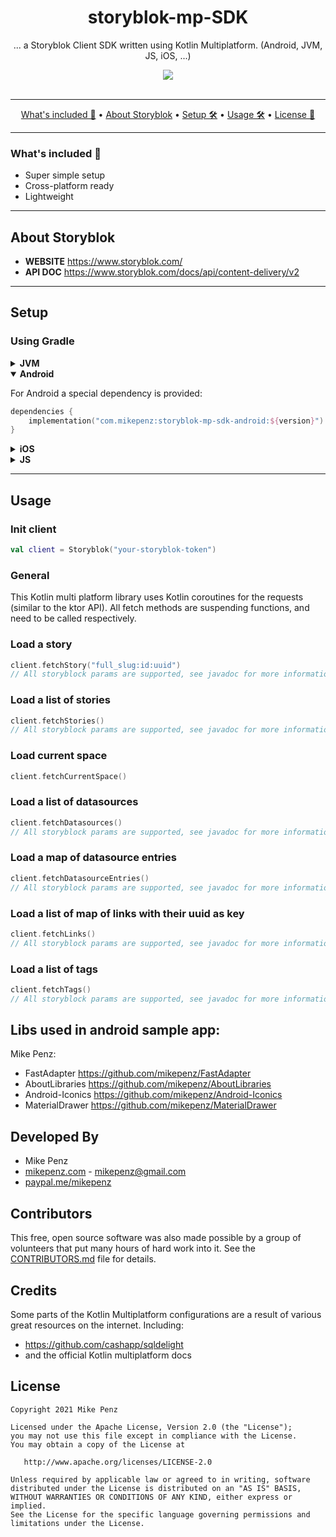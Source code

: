 <h1 align="center">
  storyblok-mp-SDK
</h1>

<p align="center">
    ... a Storyblok Client SDK written using Kotlin Multiplatform. (Android, JVM, JS, iOS, ...)
</p>

<div align="center">
  <a href="https://github.com/mikepenz/storyblok-mp-SDK/actions">
		<img src="https://github.com/mikepenz/storyblok-mp-SDK/workflows/CI/badge.svg"/>
	</a>
</div>
<br />

-------

<p align="center">
    <a href="#whats-included-">What's included 🚀</a> &bull;
    <a href="#about-storyblok">About Storyblok</a> &bull;
    <a href="#setup">Setup 🛠️</a> &bull;
    <a href="#usage">Usage 🛠️</a> &bull;
    <a href="#license">License 📓</a>
</p>

-------

### What's included 🚀

- Super simple setup
- Cross-platform ready
- Lightweight

-------

## About Storyblok
- **WEBSITE** https://www.storyblok.com/
- **API DOC** https://www.storyblok.com/docs/api/content-delivery/v2

-------

## Setup
### Using Gradle

<details><summary><b>JVM</b></summary>
<p>

To use the storyblok SDK on JVM, you have to include:
```kotlin
dependencies {
    implementation("com.mikepenz:storyblok-mp-sdk-jvm:${version}")
}
```

</p>
</details>

<details open><summary><b>Android</b></summary>
<p>

For Android a special dependency is provided:
```kotlin
dependencies {
    implementation("com.mikepenz:storyblok-mp-sdk-android:${version}")
}
```

</p>
</details>

<details><summary><b>iOS</b></summary>
<p>

For iOS you will have to use the Kotlin Native [support](https://github.com/JetBrains/kotlin-native) and use the following dependency:
```kotlin
dependencies {
    implementation("com.mikepenz:storyblok-mp-sdk-ios:${version}")
}
```

</p>
</details>

<details><summary><b>JS</b></summary>
<p>

For JS (node-js) applications you will have to use the Kotlin JS [support](https://kotlinlang.org/docs/tutorials/javascript/kotlin-to-javascript/kotlin-to-javascript.html) and the following dependency:

```kotlin
dependencies {
    implementation("com.mikepenz:storyblok-mp-sdk-js:${version}")
}
```

</p>
</details>

-------

## Usage
### Init client

```kotlin
val client = Storyblok("your-storyblok-token")
```

### General

This Kotlin multi platform library uses Kotlin coroutines for the requests (similar to the ktor API).
All fetch methods are suspending functions, and need to be called respectively.

### Load a story
```kotlin
client.fetchStory("full_slug:id:uuid")
// All storyblock params are supported, see javadoc for more information
```

### Load a list of stories
```kotlin
client.fetchStories()
// All storyblock params are supported, see javadoc for more information
```

### Load current space
```kotlin
client.fetchCurrentSpace()
```

### Load a list of datasources
```kotlin
client.fetchDatasources()
// All storyblock params are supported, see javadoc for more information
```

### Load a map of datasource entries
```kotlin
client.fetchDatasourceEntries()
// All storyblock params are supported, see javadoc for more information
```

### Load a list of map of links with their uuid as key
```kotlin
client.fetchLinks()
// All storyblock params are supported, see javadoc for more information
```

### Load a list of tags
```kotlin
client.fetchTags()
// All storyblock params are supported, see javadoc for more information
```

## Libs used in android sample app:
Mike Penz:
- FastAdapter https://github.com/mikepenz/FastAdapter
- AboutLibraries https://github.com/mikepenz/AboutLibraries
- Android-Iconics https://github.com/mikepenz/Android-Iconics
- MaterialDrawer https://github.com/mikepenz/MaterialDrawer

## Developed By

* Mike Penz
 * [mikepenz.com](http://mikepenz.com) - <mikepenz@gmail.com>
 * [paypal.me/mikepenz](http://paypal.me/mikepenz)

## Contributors

This free, open source software was also made possible by a group of volunteers that put many hours of hard work into it. See the [CONTRIBUTORS.md](CONTRIBUTORS.md) file for details.

## Credits

Some parts of the Kotlin Multiplatform configurations are a result of various great resources on the internet. Including:
- https://github.com/cashapp/sqldelight
- and the official Kotlin multiplatform docs

## License

    Copyright 2021 Mike Penz

    Licensed under the Apache License, Version 2.0 (the "License");
    you may not use this file except in compliance with the License.
    You may obtain a copy of the License at

       http://www.apache.org/licenses/LICENSE-2.0

    Unless required by applicable law or agreed to in writing, software
    distributed under the License is distributed on an "AS IS" BASIS,
    WITHOUT WARRANTIES OR CONDITIONS OF ANY KIND, either express or implied.
    See the License for the specific language governing permissions and
    limitations under the License.
